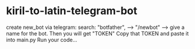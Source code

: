 # kiril-to-latin-telegram-bot

create new_bot via telegram:
search: "botfather", -->  "/newbot" --> give a name for the bot. 
Then you will get "TOKEN"
Copy that TOKEN and paste it into main.py
Run your code...
